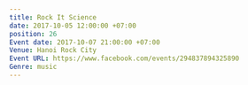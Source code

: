 ```yaml
---
title: Rock It Science
date: 2017-10-05 12:00:00 +07:00
position: 26
Event date: 2017-10-07 21:00:00 +07:00
Venue: Hanoi Rock City
Event URL: https://www.facebook.com/events/294837894325890
Genre: music
---
```


